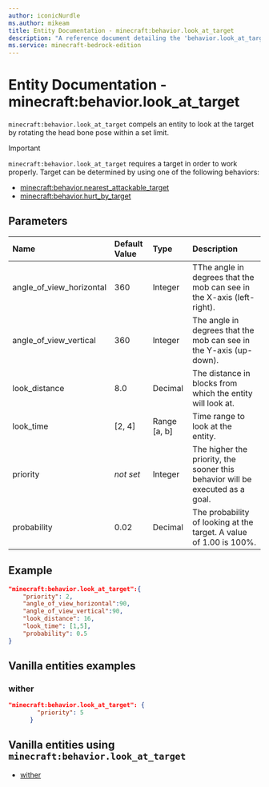 ```yaml
---
author: iconicNurdle
ms.author: mikeam
title: Entity Documentation - minecraft:behavior.look_at_target
description: "A reference document detailing the 'behavior.look_at_target' entity goal"
ms.service: minecraft-bedrock-edition
---
```


# Entity Documentation - minecraft:behavior.look_at_target

`minecraft:behavior.look_at_target` compels an entity to look at the target by rotating the head bone pose within a set limit.

> [!IMPORTANT]
> `minecraft:behavior.look_at_target` requires a target in order to work properly. Target can be determined by using one of the following behaviors:
>
>- [minecraft:behavior.nearest_attackable_target](minecraftBehavior_nearest_attackable_target.md)
>- [minecraft:behavior.hurt_by_target](minecraftBehavior_hurt_by_target.md)

## Parameters

|Name |Default Value  |Type  |Description  |
|:----------|:----------|:----------|:----------|
|angle_of_view_horizontal| 360| Integer| TThe angle in degrees that the mob can see in the X-axis (left-right).|
|angle_of_view_vertical| 360| Integer| The angle in degrees that the mob can see in the Y-axis (up-down). |
|look_distance| 8.0| Decimal| The distance in blocks from which the entity will look at. |
|look_time| [2, 4]| Range [a, b]| Time range to look at the entity. |
|priority|*not set*|Integer|The higher the priority, the sooner this behavior will be executed as a goal.|
|probability| 0.02|  Decimal| The probability of looking at the target. A value of 1.00 is 100%. |

## Example

```json
"minecraft:behavior.look_at_target":{
    "priority": 2,
    "angle_of_view_horizontal":90,
    "angle_of_view_vertical":90,
    "look_distance": 16,
    "look_time": [1,5],
    "probability": 0.5
}
```

## Vanilla entities examples

### wither

```json
"minecraft:behavior.look_at_target": {
        "priority": 5
      }
```

## Vanilla entities using `minecraft:behavior.look_at_target`

- [wither](../../../../Source/VanillaBehaviorPack_Snippets/entities/wither.md)
